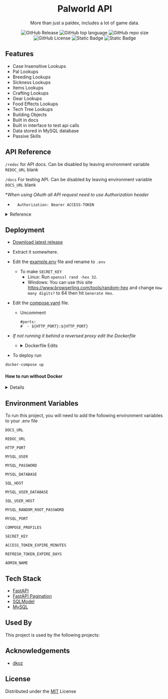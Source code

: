 <div align="center"><h1>Palworld API</h1>

More than just a paldex, includes a lot of game data.  

![GitHub Release](https://img.shields.io/github/v/release/stolenvw/pyPalworldAPI)
![GitHub top language](https://img.shields.io/github/languages/top/stolenvw/pyPalworldAPI)
![GitHub repo size](https://img.shields.io/github/repo-size/stolenvw/pyPalworldAPI)
![GitHub License](https://img.shields.io/github/license/stolenvw/pyPalworldAPI)
![Static Badge](https://img.shields.io/badge/3.10.12-gray?logo=python&label=Python&labelColor=gray&color=purple)
![Static Badge](https://img.shields.io/badge/v0.2.4.0-gray?label=Game%20Data&labelColor=gray&color=blue)
</div>

## Features

- Case Insensitive Lookups
- Pal Lookups
- Breeding Lookups
- Sickness Lookups
- Items Lookups
- Crafting Lookups
- Gear Lookups
- Food Effects Lookups
- Tech Tree Lookups
- Building Objects
- Built in docs
- Built in interface to test api calls
- Data stored in MySQL database
- Passive Skills

## API Reference

`/redoc` for API docs.  Can be disabled by leaving environment variable `REDOC_URL` blank

`/docs` For testing API. Can be disabled by leaving environment variable `DOCS_URL` blank

*_When using OAuth all API request need to use Authorization header_

- ```http
    Authorization: Bearer ACCESS-TOKEN
  ```

<details>
  <summary>Reference</summary>

  - #### API
    *_When using OAuth users need the `APIUser:Read` scope_

    - <details>
        <summary>Pals</summary>

      #### Get Pals. Ex. `/pals/?name=lamball`,  `/pals/?name=lamball&page=1&size=20`

      ```http
        GET /pals/?
      ```

      | Parameter | Type     | Description                |
      | :-------- | :------- | :------------------------- |
      | `name` | `string` | Pal name |
      | `dexkey` | `string` | Paldex string. Ex.`012B` |
      | `type` | `string` | Pal type |
      | `suitability` | `string` | Pal work type |
      | `drop` | `string` | Item |
      | `skill` | `string` | Pal skill |
      | `nocturnal` | `bool` | If true returns night pals, false returns day pal |
      | Optional: | | |
      | `page` | `int` | Page number to return |
      | ` size` | `int` | How many to return per page. Default:`50` Max:`200` |

      </details>

    - <details>
        <summary>Boss Pals</summary>

      #### Get Boss Pals. Ex. `/bosspals/?name=Mammorest`,  `/bosspals/?name=Mammorest&page=1&size=20`

      ```http
        GET /bosspals/?
      ```

      | Parameter | Type     | Description                |
      | :-------- | :------- | :------------------------- |
      | `name` | `string` | Pal name |
      | `type` | `string` | Pal type |
      | `suitability` | `string` | Pal work type |
      | `drop` | `string` | Item |
      | `skill` | `string` | Pal skill |
      | `nocturnal` | `bool` | If true returns night pals, false returns day pal |
      | Optional: | | |
      | `page` | `int` | Page number to return |
      | ` size` | `int` | How many to return per page. Default:`50` Max:`200` |

      </details>

    - <details>
        <summary>Breeding</summary>

      #### Get Breeding. Ex. `/breeding/?name=Anubis`,  `/breeding/?name=Anubis&page=1&size=20`

      ```http
        GET /breeding/?
      ```

      | Parameter | Type     | Description                |
      | :-------- | :------- | :------------------------- |
      | `name` | `string` | Pal you want get egg of |
      | Optional: | | |
      | `page` | `int` | Page number to return |
      | ` size` | `int` | How many to return per page. Default:`50` Max:`200` |

      </details>

    - <details>
        <summary>Sickness</summary>

      #### Get Sickness. Ex. `/sickness/?name=ulcer`,  `/sickness/?name=ulcer&page=1&size=20`

      ```http
        GET /sickness/?
      ```

      | Parameter | Type     | Description                |
      | :-------- | :------- | :------------------------- |
      | `name` | `string` | Sickness |
      | Optional: | | |
      | `page` | `int` | Page number to return |
      | ` size` | `int` | How many to return per page. Default:`50` Max:`200` |

      </details>

    - <details>
        <summary>Items</summary>

      #### Get Items. Ex. `/items/?name=arrow`,  `/items/?name=Arrow&page=1&size=20`

      ```http
        GET /items/?
      ```

      | Parameter | Type     | Description                |
      | :-------- | :------- | :------------------------- |
      | `name` | `string` | Item name |
      | `type` | `string` | Item type |
      | `suitability` | `string` | Pal work type |
      | Optional: | | |
      | `page` | `int` | Page number to return |
      | ` size` | `int` | How many to return per page. Default:`50` Max:`200` |

      </details>

    - <details>
        <summary>Crafting</summary>

      #### Get Crafting. Ex. `/crafting/?name=arrow`,  `/crafting/?name=Arrow&page=1&size=20`

      ```http
        GET /crafting/?
      ```

      | Parameter | Type     | Description                |
      | :-------- | :------- | :------------------------- |
      | `name` | `string` | Item name to get recipe info for|
      | Optional: | | |
      | `page` | `int` | Page number to return |
      | ` size` | `int` | How many to return per page. Default:`50` Max:`200` |

      </details>

    - <details>
        <summary>Gear</summary>

      #### Get Gear. Ex. `/gear/?name=cloth%20outfit`,  `?name=cloth%20outfit&page=1&size=20`

      ```http
        GET /gear/?
      ```

      | Parameter | Type     | Description                |
      | :-------- | :------- | :------------------------- |
      | `name` | `string` | Gear to lookup |
      | Optional: | | |
      | `page` | `int` | Page number to return |
      | ` size` | `int` | How many to return per page. Default:`50` Max:`200` |

      </details>

    - <details>
        <summary>Foodeffect</summary>

      #### Get Foodeffect. Ex. `/foodeffect/?name=salad`,  `?foodeffect=salad&page=1&size=20`

      ```http
        GET /foodeffect/?
      ```

      | Parameter | Type     | Description                |
      | :-------- | :------- | :------------------------- |
      | `name` | `string` | Food item |
      | Optional: | | |
      | `page` | `int` | Page number to return |
      | ` size` | `int` | How many to return per page. Default:`50` Max:`200` |

      </details>

    - <details>
        <summary>Tech</summary>

      #### Get Tech. Ex. `/tech/?name=Nail`,  `/tech/?name=Nail&page=1&size=20`

      ```http
        GET /tech/?
      ```

      | Parameter | Type     | Description                |
      | :-------- | :------- | :------------------------- |
      | | One Of | |
      | `name` | `string` | Tech tree item |
      | `level` | `int` | Tech tree level |
      | Optional: | | |
      | `page` | `int` | Page number to return |
      | ` size` | `int` | How many to return per page. Default:`50` Max:`200` |

      </details>

    - <details>
        <summary>Build</summary>

      #### Get Build. Ex. `/build/?name=Campfire`,  `/build/?name=Campfire&page=1&size=20`

      ```http
        GET /build/?
      ```

      | Parameter | Type     | Description                |
      | :-------- | :------- | :------------------------- |
      | | One Of | |
      | `name` | `string` | Building Object |
      | `category` | `string` | Tech tree level |
      | Optional: | | |
      | `page` | `int` | Page number to return |
      | ` size` | `int` | How many to return per page. Default:`50` Max:`200` |

      </details>

    - <details>
        <summary>Passive</summary>

      #### Get Passive. Ex. `/passive/?name=Brave`,  `?passive=Brave&page=1&size=20`

      ```http
        GET /passive/?
      ```

      | Parameter | Type     | Description                |
      | :-------- | :------- | :------------------------- |
      | `name` | `string` | Passive skill |
      | Optional: | | |
      | `page` | `int` | Page number to return |
      | ` size` | `int` | How many to return per page. Default:`50` Max:`200` |

      </details>

    - <details>
        <summary>NPC</summary>

      #### Get NPC. Ex. `/npc/?name=Wandering%20Merchant`,  `/npc/?name=Wandering%20Merchant&page=1&size=20`

      ```http
        GET /npc/?
      ```

      | Parameter | Type     | Description                |
      | :-------- | :------- | :------------------------- |
      | `name` | `string` | npc |
      | Optional: | | |
      | `page` | `int` | Page number to return |
      | ` size` | `int` | How many to return per page. Default:`50` Max:`200` |

      </details>

    - <details>
        <summary>Elixir</summary>

      #### Get Elixir. Ex. `/elixir/?name=Power%20Elixir`,  `/elixir/?name=Power%20Elixir&page=1&size=20`

      ```http
        GET /elixir/?
      ```

      | Parameter | Type     | Description                |
      | :-------- | :------- | :------------------------- |
      | `name` | `string` | Elixir |
      | Optional: | | |
      | `page` | `int` | Page number to return |
      | ` size` | `int` | How many to return per page. Default:`50` Max:`200` |

      </details>

    - <details>
        <summary>All</summary>

      #### Get All. Ex. `/all/pals`

      ```http
        GET /all/{category}
      ```

      | Category | Type     | Description                |
      | :-------- | :------- | :------------------------- |
      | `pals` | `string` | Pals |
      | `bosspals` | `string` | Boss Pals |
      | `items` | `string` | Items |
      | `breeding` | `string` | Breeding |
      | `buildobjects` | `string` | Build Objects |
      | `crafting` | `string` | Crafting |
      | `foodeffect` | `string` | Food Effect |
      | `gear` | `string` | Gear |
      | `sickpal` | `string` | Sickness |
      | `techtree` | `string` | Tech Tree |
      | `passiveskills` | `string` | Passive Skills |
      | `npc` | `string` | Npc |
      | `elixir` | `string` | Elixir |
      | Optional: | | |
      | `page` | `int` | Page number to return |
      | ` size` | `int` | How many to return per page. Default:`50` Max:`200` |

      </details>

    - <details>
        <summary>Autocomplete</summary>

      #### Get Autocomplete. Ex. `/autocomplete/palname/?name=la`

      ```http
        GET /autocomplete/{category}/?name=
      ```

      | Category | Type     | Description                |
      | :-------- | :------- | :------------------------- |
      | `palname` | `string` | Pal name |
      | `paldexkey` | `string` | Pal dex string |
      | `bossname` | `string` | Boss pal name |
      | `sickness` | `string` | Sickness |
      | `passiveskill` | `string` | Passive skill |
      | `itemname` | `string` | Item name |
      | `itemtype` | `string` | Item type |
      | `crafting` | `string` | Crafting |
      | `gear` | `string` | Gear |
      | `food` | `string` | Food |
      | `tech` | `string` | Tech |
      | `buildname` | `string` | Building object |
      | `buildcategory` | `string` | Building category |
      | `elixir` | `string` | Elixir |
      | `npc` | `string` | Npc |
      | Parameter: | | |
      | `name` | `string` | Start of name of what your looking for. |
      | Optional: | | |
      | `page` | `int` | Page number to return |
      | ` size` | `int` | How many to return per page. Default:`25` Max:`25` |

      </details>

  - #### OAuth2

    - <details>
        <summary>Login</summary>

      #### Login. Ex. `/oauth2/login/`

      *_Login will make any refresh token you currently have invalid._

      ```http
        POST /oauth2/login/
        accept: application/json
        Content-Type: application/x-www-form-urlencoded

        username=USERNAME&password=PASSWORD
      ```

      | Category | Type     | Description                |
      | :-------- | :------- | :------------------------- |
      | `username` | `string` | Username |
      | `password` | `string` | Password |

      </details>

    - <details>
        <summary>Refresh</summary>

      #### Refresh. Ex. `/oauth2/refresh/`

      ```http
        POST /oauth2/refresh/
        accept: application/json
        Content-Type: application/x-www-form-urlencoded

        token=REFRESH-TOKEN&grant_type=refresh_token
      ```

      | Category | Type     | Description                |
      | :-------- | :------- | :------------------------- |
      | `token` | `string` | Refresh token |
      | `grant_type` | `string` | refresh_token |

      </details>

  - #### User

    - <details>
        <summary>Change Password</summary>

      #### Change Password. Ex. `/user/changepassword/`

      *_Users need the `APIUser:Read, APIUser:ChangePassword` scopes_  
      *Change password will make any access/refresh token you currently have invalid.

      ```http
        PUT /user/changepassword/
        accept: application/json
        Authorization: Bearer ACCESS-TOKEN
        Content-Type: application/x-www-form-urlencoded
        
        current_password=CURRENT-PASSWORD&new_password=NEW-PASSWORD
      ```

      | Category | Type     | Description                |
      | :-------- | :------- | :------------------------- |
      | `current_password` | `string` | Current Password |
      | `new_password` | `string` | New Password |

      </details>

    - <details>
        <summary>Me</summary>

      #### Me. Ex. `/user/me/`

      *_Users need the `APIUser:Read` scopes_

      ```http
        PUT /user/me/
        accept: application/json
        Authorization: Bearer ACCESS-TOKEN
      ```

      </details>

  - #### Admin

    *_Users need the `APIAdmin:Write` scope_

    - <details>
        <summary>Add User</summary>

      #### Add User. Ex. `/admin/adduser/`

      <blockquote>

      ```http
        POST /admin/adduser/
        accept: application/json
        Authorization: Bearer ACCESS-TOKEN
        Content-Type: application/json
      ```
      ```json
        {
          "username": "USERNAME",
          "password": "PASSWORD",
          "scopes": [
            "APIUser:Read",
            "APIUser:ChangePassword"
          ],
          "disabled": false
        }
      ```

      </blockquote>

      | Category | Type     | Description                |
      | :-------- | :------- | :------------------------- |
      | `username` | `string` | Username |
      | `password` | `string` | Password |
      | `scopes` | `list` | List of scopes. Valid Scopes [APIAdmin:Write, APIUser:Read, APIUser:ChangePassword] |
      | `disabled` | `bool` | Account disabled |

      </details>

    - <details>
          <summary>Change Password</summary>

        #### Change Password. Ex. `/admin/chpass/`

        *Change password will make any access/refresh token the user currently has invalid.

        ```http
          PUT /admin/chpass/
          accept: application/json
          Authorization: Bearer ACCESS-TOKEN
          Content-Type: application/x-www-form-urlencoded

          username=USERNAME&new_password=PASSWORD
        ```

        | Category | Type     | Description                |
        | :-------- | :------- | :------------------------- |
        | `username` | `string` | Username |
        | `new_password` | `string` | Password |

        </details>

    - <details>
          <summary>Delete User</summary>

        #### Delete User. Ex. `/admin/deleteuser/`

        ```http
          DELETE /admin/deleteuser/
          accept: application/json
          Authorization: Bearer ACCESS-TOKEN
          Content-Type: application/x-www-form-urlencoded

          username=USERNAME
        ```

        | Category | Type     | Description                |
        | :-------- | :------- | :------------------------- |
        | `username` | `string` | Username |

        </details>

    - <details>
          <summary>Users</summary>

        #### Users. Ex. `/admin/users/`

        ```http
          GET /admin/users/
          accept: application/json
          Authorization: Bearer ACCESS-TOKEN
        ```

        | Category | Type     | Description                |
        | :-------- | :------- | :------------------------- |
        | Optional: | | |
        | `page` | `int` | Page number to return |
        | ` size` | `int` | How many to return per page. Default:`50` Max:`200` |

        </details>

    - <details>
          <summary>User Disable</summary>

        #### User Disable. Ex. `/admin/userdisable/`

        ```http
          PUT /admin/userdisable/
          accept: application/json
          Authorization: Bearer ACCESS-TOKEN
          Content-Type: application/x-www-form-urlencoded

          username=USERNAME&disabled=True
        ```

        | Category | Type     | Description                |
        | :-------- | :------- | :------------------------- |
        | `username` | `string` | Username |
        | `disabled` | `bool` | Account disabled |

        </details>

    - <details>
        <summary>Change Scopes</summary>

      #### Change Scopes. Ex. `/admin/chscope/`

      <blockquote>

      ```http
        POST /admin/chscope/
        accept: application/json
        Authorization: Bearer ACCESS-TOKEN
        Content-Type: application/json
      ```
      ```json
        {
          "username": "USERNAME",
          "scopes": [
            "APIUser:Read",
            "APIUser:ChangePassword"
          ],
        }
      ```

      </blockquote>

      | Category | Type     | Description                |
      | :-------- | :------- | :------------------------- |
      | `username` | `string` | Username |
      | `scopes` | `list` | List of scopes. Valid Scopes [APIAdmin:Write, APIUser:Read, APIUser:ChangePassword] |

      </details>

</details>

## Deployment

- [Download latest release](https://github.com/stolenvw/pyPalworldAPI/releases/latest)

- Extract it somewhere.

- Edit the [example.env](example.env) file and rename to `.env`

  - To make `SECRET_KEY`
    - Linux: Run `openssl rand -hex 32`.
    - Windows: You can use this site https://www.browserling.com/tools/random-hex and change `How many digits?` to 64 then hit `Generate Hex`.

- Edit the [compose.yaml](compose.yaml) file.

  - Uncomment

    ```
    #ports:
    #  - ${HTTP_PORT}:${HTTP_PORT}
    ```

- _If not running it behind a reversed proxy edit the Dockerfile_

  - <details>
      <summary>Dockerfile Edits</summary>

      Uncomment this line `# CMD ["sh", "-c", "uvicorn mainapi:app --host 0.0.0.0 --port $HTTP_PORT"]`  
      and comment this line `CMD ["sh", "-c", "uvicorn mainapi:app --host 0.0.0.0 --port $HTTP_PORT --proxy-headers     --forwarded-allow-ips='*'"]`
    </details>

- To deploy run

```bash
docker-compose up
```

#### How to run without Docker

<details>

  _You will need your own MySQL server_

  - Do steps 1 through 3 above.

  - Recommended: Setup a Python virtual environment

  - Move the `.env` into the `api` folder

  - Install Python requirements.

    ```bash
      pip install -r requirements.txt
    ```

  - Import the [PalAPI.sql](mysqldb/PalAPI.sql) data from the mysqldb folder into your MySQL server.

  - If not using a reverse proxy run from in the api folder.

    ```bash
      uvicorn mainapi:app --host 0.0.0.0 --port 8000
    ```

  - With a reverse proxy run from in the api folder

    ```bash
      uvicorn mainapi:app --host 0.0.0.0 --port 8000 --proxy-headers --forwarded-allow-ips='*'
    ```

</details>


## Environment Variables

To run this project, you will need to add the following environment variables to your .env file

`DOCS_URL`

`REDOC_URL`

`HTTP_PORT`

`MYSQL_USER`

`MYSQL_PASSWORD`

`MYSQL_DATABASE`

`SQL_HOST`

`MYSQL_USER_DATABASE`

`SQL_USER_HOST`

`MYSQL_RANDOM_ROOT_PASSWORD`

`MYSQL_PORT`

`COMPOSE_PROFILES`

`SECRET_KEY`

`ACCESS_TOKEN_EXPIRE_MINUTES`

`REFRESH_TOKEN_EXPIRE_DAYS`

`ADMIN_NAME`

## Tech Stack

- [FastAPI](https://fastapi.tiangolo.com/)
- [FastAPI Pagination](https://uriyyo-fastapi-pagination.netlify.app/)
- [SQLModel](https://sqlmodel.tiangolo.com/)
- [MySQL](https://www.mysql.com/)

## Used By

This project is used by the following projects:

## Acknowledgements

 - [dkoz](https://github.com/dkoz)

## License

Distributed under the [MIT](LICENSE) License